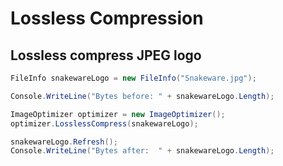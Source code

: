 # Lossless Compression

## Lossless compress JPEG logo

```C#
FileInfo snakewareLogo = new FileInfo("Snakeware.jpg");

Console.WriteLine("Bytes before: " + snakewareLogo.Length);

ImageOptimizer optimizer = new ImageOptimizer();
optimizer.LosslessCompress(snakewareLogo);

snakewareLogo.Refresh();
Console.WriteLine("Bytes after:  " + snakewareLogo.Length);
```